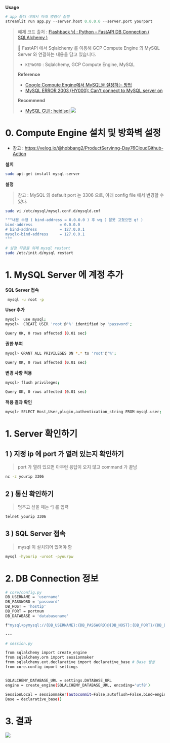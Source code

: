 **Usage**
```python
# app 폴더 내에서 아래 명령어 실행
streamlit run app.py --server.host 0.0.0.0 --server.port yourport
```

> 예제 코드 출처 : [Flashback 님 : Python - FastAPI DB Connection ( SQLAlchemy )](https://phsun102.tistory.com/m/63)
>
> 👀 FastAPI 에서 Sqlalchemy 를 이용해 GCP Compute Engine 의 MySQL Server 와 연결하는 내용을 담고 있습니다. 
> - `KEYWORD` : Sqlalchemy, GCP Compute Engine, MySQL
>
> **Reference**
> - [Google Compute Engine에서 MySQL을 설정하는 방법](https://cloud.google.com/architecture/setup-mysql?hl=ko#ubuntu)
> - [MySQL ERROR 2003 (HY000): Can't connect to MySQL server on
](https://zetawiki.com/wiki/MySQL_ERROR_2003_(HY000):_Can't_connect_to_MySQL_server_on)
>
> **Recommend**
> - [MySQL GUI : heidisql ](https://www.heidisql.com/download.php)
> ![](https://velog.velcdn.com/images/hobbang2/post/5efb99c6-d264-4a60-a682-1a4911a80e9c/image.png)


# 0. Compute Engine 설치 및 방화벽 설정 
- 참고 : https://velog.io/@hobbang2/ProductServinng-Day76CloudGithub-Action

**설치**
```bash
sudo apt-get install mysql-server
```
**설정**
> 참고 : MySQL 의 default port 는 3306 으로, 아래 config file 에서 변경할 수 있다. 

```bash
sudo vi /etc/mysql/mysql.conf.d/mysqld.cnf

"""내용 수정 ( bind-address = 0.0.0.0 ) 후 wq ( 잘못 고쳤으면 q! ) 
bind-address            = 0.0.0.0
# bind-address          = 127.0.0.1
mysqlx-bind-address     = 127.0.0.1
"""

# 설정 적용을 위해 mysql restart
sudo /etc/init.d/mysql restart
```

# 1. MySQL Server 에 계정 추가 
**SQL Server 접속**
```bash
 mysql -u root -p
```
**User 추가** 
```bash
mysql>  use mysql;
mysql>  CREATE USER 'root'@'%' identified by 'password';

Query OK, 0 rows affected (0.01 sec)
```
**권한 부여** 
```bash
mysql> GRANT ALL PRIVILEGES ON *.* to 'root'@'%';

Query OK, 0 rows affected (0.01 sec)
```

**변경 사항 적용** 
```bash
mysql> flush privileges;

Query OK, 0 rows affected (0.01 sec)
```
**적용 결과 확인** 
```bash
mysql> SELECT Host,User,plugin,authentication_string FROM mysql.user;
```

# 1. Server 확인하기
## 1 ) 지정 ip 에 port 가 열려 있는지 확인하기 
> port 가 열려 있으면 아무런 응답이 오지 않고 command 가 끝남

```bash
nc -z yourip 3306
```
## 2 ) 통신 확인하기
> 멈추고 싶을 때는 ^] 를 입력 

```bash
telnet yourip 3306
```

## 3 ) SQL Server 접속
> mysql 이 설치되어 있어야 함

```bash
mysql -hyourip -uroot -pyourpw
```

# 2. DB Connection 정보 
```bash
# core/config.py
DB_USERNAME = 'username'
DB_PASSWORD = 'password'
DB_HOST = 'hostip' 
DB_PORT = portnum
DB_DATABASE = 'databasename'

f"mysql+pymysql://{DB_USERNAME}:{DB_PASSWORD}@{DB_HOST}:{DB_PORT}/{DB_DATABASE}"

---

# session.py

from sqlalchemy import create_engine
from sqlalchemy.orm import sessionmaker
from sqlalchemy.ext.declarative import declarative_base # Base 생성
from core.config import settings


SQLALCHEMY_DATABASE_URL = settings.DATABASE_URL
engine = create_engine(SQLALCHEMY_DATABASE_URL, encoding='utf8')

SessionLocal = sessionmaker(autocommit=False,autoflush=False,bind=engine)
Base = declarative_base()
```

# 3. 결과
![](https://velog.velcdn.com/images/hobbang2/post/e86ecdd9-69f5-443d-a556-88a3f9e5a368/image.png)
